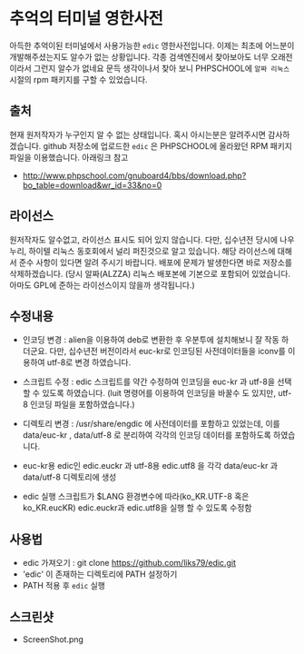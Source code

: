 추억의 터미널 영한사전
======================

아득한 추억이된 터미널에서 사용가능한 `edic` 영한사전입니다.
이제는 최초에 어느분이 개발해주셨는지도 알수가 없는 상황입니다.
각종 검색엔진에서 찾아보아도 너무 오래전이라서 그런지 알수가 없네요
문득 생각이나서 찾아 보니 PHPSCHOOL에 `알짜 리눅스`시절의 rpm 패키지를
구할 수 있었습니다. 

출처
----
현재 원저작자가 누구인지 알 수 없는 상태입니다.
혹시 아시는분은 알려주시면 감사하겠습니다.
github 저장소에 업로드한 `edic` 은 PHPSCHOOL에 올라왔던 RPM 패키지 파일을 이용했습니다.
아래링크 참고

* http://www.phpschool.com/gnuboard4/bbs/download.php?bo_table=download&wr_id=33&no=0


라이선스
--------
원저작자도 알수없고, 라이선스 표시도 되어 있지 않습니다.
다만, 십수년전 당시에 나우누리, 하이텔 리눅스 동호회에서 널리 퍼진것으로 알고 있습니다.
해당 라이선스에 대해서 준수 사항이 있다면 알려 주시기 바랍니다.
배포에 문제가 발생한다면 바로 저장소를 삭제하겠습니다.
(당시 알짜(ALZZA) 리눅스 배포본에 기본으로 포함되어 있었습니다. 아마도 GPL에 준하는 라이선스이지 않을까 생각됩니다.)


수정내용
--------
* 인코딩 변경 : alien을 이용하여 deb로 변환한 후 우분투에 설치해보니 잘 작동 하더군요.
다만, 십수년전 버전이라서 euc-kr로 인코딩된 사전데이터들을 iconv를 이용하여 utf-8로 
변경 하였습니다.

* 스크립트 수정 : edic 스크립트를 약간 수정하여 인코딩을 euc-kr 과 utf-8을 선택할 수 있도록 하였습니다.
(luit 명령어를 이용하여 인코딩을 바꿀수 도 있지만, utf-8 인코딩 파일을 포함하였습니다.)

* 디렉토리 변경 : /usr/share/engdic 에 사전데이터를 포함하고 있었는데, 이를 data/euc-kr , data/utf-8 로
분리하여 각각의 인코딩 데이터를 포함하도록 하였습니다.

* euc-kr용 edic인 edic.euckr 과 utf-8용 edic.utf8 을 각각 data/euc-kr 과 data/utf-8 디렉토리에 생성

* edic 실행 스크립트가 $LANG 환경변수에 따라(ko_KR.UTF-8 혹은 ko_KR.eucKR) edic.euckr과 edic.utf8을 실행 할 수 있도록 수정함


사용법
------
* edic 가져오기 : git clone https://github.com/liks79/edic.git
* 'edic' 이 존재하는 디렉토리에 PATH 설정하기
* PATH 적용 후 `edic` 실행


스크린샷
--------
* ScreenShot.png

[ScreenShot.png]: ScreenShot.png "Screen Shot"


